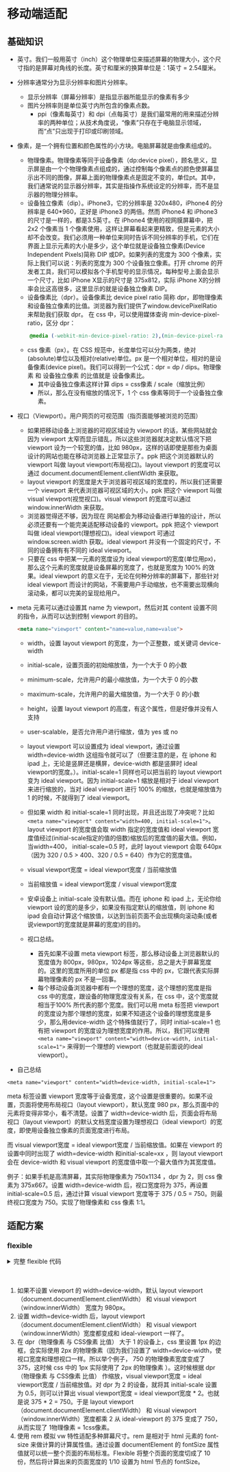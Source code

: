# 移动端适配

## 基础知识

* 英寸。我们一般用英寸（inch）这个物理单位来描述屏幕的物理大小，这个尺寸指的是屏幕对角线的长度。英寸和厘米的换算单位是：1英寸 = 2.54厘米。

* 分辨率通常分为显示分辨率和图片分辨率。
    * 显示分辨率（屏幕分辨率）是指显示器所能显示的像素有多少
    * 图片分辨率则是单位英寸内所包含的像素点数。
        * ppi（像素每英寸）和 dpi（点每英寸）是我们最常用的用来描述分辨率的两种单位；从技术角度说，“像素”只存在于电脑显示领域，而“点”只出现于打印或印刷领域。

* 像素，是一个拥有位置和颜色属性的小方块。电脑屏幕就是由像素组成的。
    * 物理像素。物理像素等同于设备像素（dp:device pixel），顾名思义，显示屏是由一个个物理像素点组成的，通过控制每个像素点的颜色使屏幕显示出不同的图像，屏幕上面的物理像素点是固定不变的，单位pt。其中，我们通常说的显示器分辨率，其实是指操作系统设定的分辨率，而不是显示器的物理分辨率。
    * 设备独立像素（dip）。iPhone3，它的分辨率是 320x480，iPhone4 的分辨率是 640*960，正好是 iPhone3 的两倍。然而 iPhone4 和 iPhone3 的尺寸是一样的，都是3.5英寸。在 iPhone4 使用的视网膜屏幕中，把 2x2 个像素当 1 个像素使用，这样让屏幕看起来更精致，但是元素的大小却不会改变。我们必须用一种单位来同时告诉不同分辨率的手机，它们在界面上显示元素的大小是多少，这个单位就是设备独立像素(Device Independent Pixels)简称 DIP 或DP。如果列表的宽度为 300 个像素，实际上我们可以说：列表的宽度为 300 个设备独立像素。打开 chrome 的开发者工具，我们可以模拟各个手机型号的显示情况，每种型号上面会显示一个尺寸，比如 iPhone X显示的尺寸是 375x812，实际 iPhone X的分辨率会比这高很多，这里显示的就是设备独立像素 DIP。
    * 设备像素比（dpr）。设备像素比 device pixel ratio 简称 dpr，即物理像素和设备独立像素的比值。浏览器为我们提供了window.devicePixelRatio 来帮助我们获取 dpr。 在 css 中，可以使用媒体查询 min-device-pixel-ratio，区分 dpr：
    ```css
        @media (-webkit-min-device-pixel-ratio: 2),(min-device-pixel-ratio: 2){ }
    ```
    * css 像素（px）。在 CSS 规范中，长度单位可以分为两类，绝对(absolute)单位以及相对(relative)单位。px 是一个相对单位，相对的是设备像素(device pixel)。我们可以得到一个公式：dpr = dp / dips。物理像素 和 设备独立像素 的比值就是 设备像素比。
        * 其中设备独立像素这样计算 dips = css像素 / scale（缩放比例）
        * 所以，那么在没有缩放的情况下，1 个 css 像素等同于一个设备独立像素。

* 视口（Viewport）。用户网页的可视范围（指页面能够被浏览的范围）
    * 如果把移动设备上浏览器的可视区域设为 viewport 的话，某些网站就会因为 viewport 太窄而显示错乱，所以这些浏览器就决定默认情况下把viewport 设为一个较宽的值，比如 980px，这样的话即使是那些为桌面设计的网站也能在移动浏览器上正常显示了。ppk 把这个浏览器默认的 viewport 叫做 layout viewport(布局视口)。layout viewport 的宽度可以通过 document.documentElement.clientWidth 来获取。
    * layout viewport 的宽度是大于浏览器可视区域的宽度的，所以我们还需要一个 viewport 来代表浏览器可视区域的大小，ppk 把这个 viewport 叫做 visual viewport(视觉视口)。visual viewport 的宽度可以通过 window.innerWidth 来获取。
    * 浏览器觉得还不够，因为现在 网站都会为移动设备进行单独的设计，所以必须还要有一个能完美适配移动设备的 viewport。ppk 把这个 viewport 叫做 ideal viewport(理想视口)。ideal viewport 可通过 window.screen.width 获取。ideal viewport 并没有一个固定的尺寸，不同的设备拥有有不同的 ideal viewport。
    * 只要在 css 中把某一元素的宽度设为 ideal viewport的宽度(单位用px)，那么这个元素的宽度就是设备屏幕的宽度了，也就是宽度为 100% 的效果。ideal viewport 的意义在于，无论在何种分辨率的屏幕下，那些针对 ideal viewport 而设计的网站，不需要用户手动缩放，也不需要出现横向滚动条，都可以完美的呈现给用户。

* meta 元素可以通过设置其 name 为 viewport，然后对其 content 设置不同的指令，从而可以达到控制 viewport 的目的。
    ```html
    <meta name="viewport" content="name=value,name=value">
    ```
    * width，设置 layout viewport 的宽度，为一个正整数，或关键词 device-width
    * initial-scale，设置页面的初始缩放值，为一个大于 0 的小数
    * minimum-scale，允许用户的最小缩放值，为一个大于 0 的小数
    * maximum-scale，允许用户的最大缩放值，为一个大于 0 的小数
    * height，设置 layout viewport 的高度，有这个属性，但是好像并没有人支持
    * user-scalable，是否允许用户进行缩放，值为 yes 或 no

    * layout viewport 可以设置成为 ideal viewport，通过设置 width=device-width 这组指令就可以了（但要注意的是，在 iphone 和 ipad 上，无论是竖屏还是横屏，device-width 都是竖屏时 ideal viewport的宽度。）。initial-scale=1 同样也可以把当前的 layout viewport 变为 ideal viewport。因为 initial-scale=1 缩放是相对于 ideal viewport 来进行缩放的，当对 ideal viewport 进行 100% 的缩放，也就是缩放值为 1 的时候，不就得到了 ideal viewport。

    * 但如果 width 和 initial-scale=1 同时出现，并且还出现了冲突呢？比如`<meta name="viewport" content="width=400, initial-scale=1">`。layout viewport 的宽度值会取 width 指定的宽度值和 ideal viewport 宽度值经过(initial-scale指定的值的倍数)缩放后的宽度值的最大值。例如，当width=400， initial-scale=0.5 时，此时 layout viewport 会取 640px（因为 320 / 0.5 > 400、320 / 0.5 = 640）作为它的宽度值。

    * visual viewport宽度 = ideal viewport宽度 / 当前缩放值
    * 当前缩放值 = ideal viewport宽度 / visual viewport宽度

    * 安卓设备上 initial-scale 没有默认值。而在 iphone 和 ipad 上，无论你给 viewport 设的宽的是多少，如果没有指定默认的缩放值，则 iphone 和 ipad 会自动计算这个缩放值，以达到当前页面不会出现横向滚动条(或者说viewport的宽度就是屏幕的宽度)的目的。

    * 视口总结。
        * 首先如果不设置 meta viewport 标签，那么移动设备上浏览器默认的宽度值为 800px，980px，1024px 等这些，总之是大于屏幕宽度的。这里的宽度所用的单位 px 都是指 css 中的 px，它跟代表实际屏幕物理像素的 px 不是一回事。
        * 每个移动设备浏览器中都有一个理想的宽度，这个理想的宽度是指 css 中的宽度，跟设备的物理宽度没有关系，在 css 中，这个宽度就相当于100% 所代表的那个宽度。我们可以用 meta 标签把 viewport 的宽度设为那个理想的宽度，如果不知道这个设备的理想宽度是多少，那么用device-width 这个特殊值就行了，同时 initial-scale=1 也有把 viewport 的宽度设为理想宽度的作用。所以，我们可以使用 `<meta name="viewport" content="width=device-width, initial-scale=1">` 来得到一个理想的 viewport（也就是前面说的ideal viewport）。

* 自己总结

`<meta name="viewport" content="width=device-width, initial-scale=1">`

meta 标签设置 viewport 宽度等于设备宽度，这个设置是很重要的。如果不设置，页面将使用布局视口（layout viewport），默认宽度 980 px，那么页面中的元素将变得非常小，看不清楚。设置了 width=device-width 后，页面会将布局视口（layout viewport）的默认文档宽度设置为理想视口（ideal viewport）的宽度，即使用设备独立像素的页面宽度进行布局。

而 visual viewport宽度 = ideal viewport宽度 / 当前缩放值。如果在 viewport 的设置中同时出现了 width=device-width 和initial-scale=xx ，则 layout viewport 会在 device-width 和 visual viewport 的宽度值中取一个最大值作为其宽度值。

例子：如果手机是高清屏幕，其实际物理像素为 750x1134 ，dpr 为 2，则 css 像素为 375x667。设置 width=device-width 后，视口宽度将为 375，再设置 initial-scale=0.5 后，通过计算 visual viewport 宽度等于 375 / 0.5 = 750。则最终视口宽度为 750。实现了物理像素和 css 像素 1:1。


## 适配方案

### flexible

<details>
<summary>完整 flexible 代码</summary>

```js
;(function(win, lib) {
    var doc = win.document;
    var docEl = doc.documentElement;
    var metaEl = doc.querySelector('meta[name="viewport"]');
    var flexibleEl = doc.querySelector('meta[name="flexible"]');
    var dpr = 0;
    var scale = 0;
    var tid;
    var flexible = lib.flexible || (lib.flexible = {});
    
    if (metaEl) {
        console.warn('将根据已有的meta标签来设置缩放比例');
        var match = metaEl.getAttribute('content').match(/initial\-scale=([\d\.]+)/);
        if (match) {
            scale = parseFloat(match[1]);
            dpr = parseInt(1 / scale);
        }
    } else if (flexibleEl) {
        var content = flexibleEl.getAttribute('content');
        if (content) {
            var initialDpr = content.match(/initial\-dpr=([\d\.]+)/);
            var maximumDpr = content.match(/maximum\-dpr=([\d\.]+)/);
            if (initialDpr) {
                dpr = parseFloat(initialDpr[1]);
                scale = parseFloat((1 / dpr).toFixed(2));    
            }
            if (maximumDpr) {
                dpr = parseFloat(maximumDpr[1]);
                scale = parseFloat((1 / dpr).toFixed(2));    
            }
        }
    }

    if (!dpr && !scale) {
        var isAndroid = win.navigator.appVersion.match(/android/gi);
        var isIPhone = win.navigator.appVersion.match(/iphone/gi);
        var devicePixelRatio = win.devicePixelRatio;
        if (isIPhone) {
            // iOS下，对于2和3的屏，用2倍的方案，其余的用1倍方案
            if (devicePixelRatio >= 3 && (!dpr || dpr >= 3)) {                
                dpr = 3;
            } else if (devicePixelRatio >= 2 && (!dpr || dpr >= 2)){
                dpr = 2;
            } else {
                dpr = 1;
            }
        } else {
            // 其他设备下，仍旧使用1倍的方案
            dpr = 1;
        }
        scale = 1 / dpr;
    }

    docEl.setAttribute('data-dpr', dpr);
    if (!metaEl) {
        metaEl = doc.createElement('meta');
        metaEl.setAttribute('name', 'viewport');
        metaEl.setAttribute('content', 'initial-scale=' + scale + ', maximum-scale=' + scale + ', minimum-scale=' + scale + ', user-scalable=no');
        if (docEl.firstElementChild) {
            docEl.firstElementChild.appendChild(metaEl);
        } else {
            var wrap = doc.createElement('div');
            wrap.appendChild(metaEl);
            doc.write(wrap.innerHTML);
        }
    }

    function refreshRem(){
        var width = docEl.getBoundingClientRect().width;
        if (width / dpr > 540) {
            width = 540 * dpr;
        }
        var rem = width / 10;
        docEl.style.fontSize = rem + 'px';
        flexible.rem = win.rem = rem;
    }

    win.addEventListener('resize', function() {
        clearTimeout(tid);
        tid = setTimeout(refreshRem, 300);
    }, false);
    win.addEventListener('pageshow', function(e) {
        if (e.persisted) {
            clearTimeout(tid);
            tid = setTimeout(refreshRem, 300);
        }
    }, false);

    if (doc.readyState === 'complete') {
        doc.body.style.fontSize = 12 * dpr + 'px';
    } else {
        doc.addEventListener('DOMContentLoaded', function(e) {
            doc.body.style.fontSize = 12 * dpr + 'px';
        }, false);
    }
    

    refreshRem();

    flexible.dpr = win.dpr = dpr;
    flexible.refreshRem = refreshRem;
    flexible.rem2px = function(d) {
        var val = parseFloat(d) * this.rem;
        if (typeof d === 'string' && d.match(/rem$/)) {
            val += 'px';
        }
        return val;
    }
    flexible.px2rem = function(d) {
        var val = parseFloat(d) / this.rem;
        if (typeof d === 'string' && d.match(/px$/)) {
            val += 'rem';
        }
        return val;
    }

})(window, window['lib'] || (window['lib'] = {}));
```
</details>
<br><br>


1. 如果不设置 viewport 的 width=device-width，默认 layout viewport（document.documentElement.clientWidth） 和 visual viewport（window.innerWidth） 宽度为 980px。
2. 设置 width=device-width 后，layout viewport（document.documentElement.clientWidth） 和 visual viewport（window.innerWidth）宽度都变成和 ideal-viewport 一样了。
3. 在 dpr（物理像素 与 CSS像素 比值） 大于 1 的设备上，css 里设置 1px 的边框，会实际使用 2px 的物理像素（因为我们设置了 width=device-width，使视口宽度和理想视口一样。所以举个例子， 750 的物理像素宽度变成了 375，这时候 css 中的 1px 实际使用了 2px 的物理像素 ）。这时候根据 dpr（物理像素 与 CSS像素 比值） 作缩放，visual viewport宽度 = ideal viewport宽度 / 当前缩放值。对 dpr 为 2 的设备，就将其 initial-scale 设置为 0.5，则可以计算出 visual viewport宽度 =  ideal viewport宽度 * 2。也就是说 375 * 2 = 750。于是 layout viewport（document.documentElement.clientWidth） 和 visual viewport（window.innerWidth）宽度都乘 2 从 ideal-viewport 的 375 变成了 750，从而实现了 1物理像素 = 1css像素。
4. 使用 rem 模拟 vw 特性适配多种屏幕尺寸。rem 是相对于 html 元素的 font-size 来做计算的计算属性值。通过设置 documentElement 的 fontSize 属性值就可以统一整个页面的布局标准。Flexible 将整个页面的宽度切成了 10 份，然后将计算出来的页面宽度的 1/10 设置为 html 节点的 fontSize。